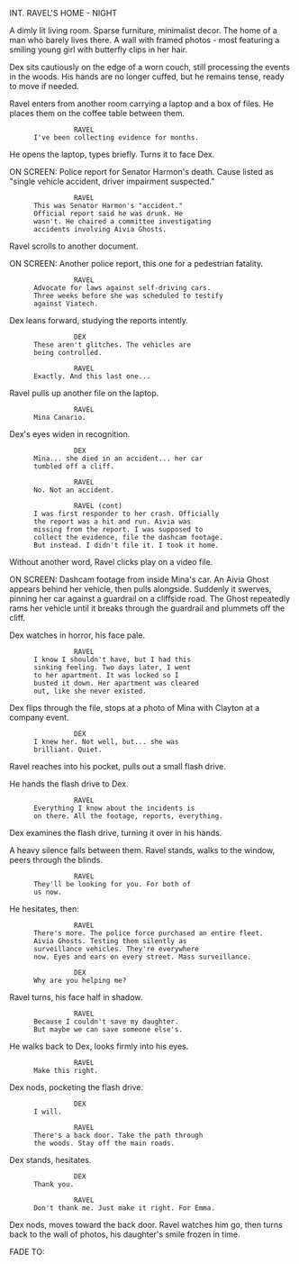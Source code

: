 INT. RAVEL'S HOME - NIGHT

A dimly lit living room. Sparse furniture, minimalist decor. The home of 
a man who barely lives there. A wall with framed photos - most featuring 
a smiling young girl with butterfly clips in her hair.

Dex sits cautiously on the edge of a worn couch, still processing the 
events in the woods. His hands are no longer cuffed, but he remains tense, 
ready to move if needed.

Ravel enters from another room carrying a laptop and a box of files. He 
places them on the coffee table between them.

                    RAVEL
          I've been collecting evidence for months.

He opens the laptop, types briefly. Turns it to face Dex.

ON SCREEN: Police report for Senator Harmon's death. Cause listed as 
"single vehicle accident, driver impairment suspected."

                    RAVEL
          This was Senator Harmon's "accident." 
          Official report said he was drunk. He 
          wasn't. He chaired a committee investigating 
          accidents involving Aivia Ghosts.

Ravel scrolls to another document.

ON SCREEN: Another police report, this one for a pedestrian fatality.

                    RAVEL
          Advocate for laws against self-driving cars. 
          Three weeks before she was scheduled to testify 
          against Viatech.

Dex leans forward, studying the reports intently.

                    DEX
          These aren't glitches. The vehicles are 
          being controlled.

                    RAVEL
          Exactly. And this last one...

Ravel pulls up another file on the laptop.

                    RAVEL
          Mina Canario.

Dex's eyes widen in recognition.

                    DEX
          Mina... she died in an accident... her car 
          tumbled off a cliff.

                    RAVEL
          No. Not an accident.

                    RAVEL (cont)
          I was first responder to her crash. Officially 
          the report was a hit and run. Aivia was 
          missing from the report. I was supposed to 
          collect the evidence, file the dashcam footage. 
          But instead. I didn't file it. I took it home.

Without another word, Ravel clicks play on a video file.

ON SCREEN: Dashcam footage from inside Mina's car. An Aivia Ghost appears 
behind her vehicle, then pulls alongside. Suddenly it swerves, pinning her 
car against a guardrail on a cliffside road. The Ghost repeatedly rams her 
vehicle until it breaks through the guardrail and plummets off the cliff.

Dex watches in horror, his face pale.

                    RAVEL
          I know I shouldn't have, but I had this 
          sinking feeling. Two days later, I went 
          to her apartment. It was locked so I 
          busted it down. Her apartment was cleared 
          out, like she never existed.

Dex flips through the file, stops at a photo of Mina with Clayton at a 
company event.

                    DEX
          I knew her. Not well, but... she was 
          brilliant. Quiet.


Ravel reaches into his pocket, pulls out a small flash drive.

He hands the flash drive to Dex.

                    RAVEL
          Everything I know about the incidents is 
          on there. All the footage, reports, everything.

Dex examines the flash drive, turning it over in his hands.

A heavy silence falls between them. Ravel stands, walks to the window, 
peers through the blinds.

                    RAVEL
          They'll be looking for you. For both of 
          us now.

He hesitates, then:

                    RAVEL
          There's more. The police force purchased an entire fleet.
          Aivia Ghosts. Testing them silently as 
          surveillance vehicles. They're everywhere 
          now. Eyes and ears on every street. Mass surveillance.

                    DEX
          Why are you helping me?

Ravel turns, his face half in shadow.

                    RAVEL
          Because I couldn't save my daughter. 
          But maybe we can save someone else's.

He walks back to Dex, looks firmly into his eyes.

                    RAVEL
          Make this right.

Dex nods, pocketing the flash drive.

                    DEX
          I will.

                    RAVEL
          There's a back door. Take the path through 
          the woods. Stay off the main roads.

Dex stands, hesitates.

                    DEX
          Thank you.

                    RAVEL
          Don't thank me. Just make it right. For Emma.

Dex nods, moves toward the back door. Ravel watches him go, then turns 
back to the wall of photos, his daughter's smile frozen in time.

FADE TO:
